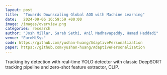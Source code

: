 ```yaml
---
layout: post
title:  "Towards Downscaling Global AOD with Machine Learning"
date:   2024-09-06 16:59:59 +00:00
image: /images/overview.png
categories: research
author: "Josh Millar, Sarab Sethi, Anil Madhavapeddy, Hamed Haddadi"
venue: "EuroMLSys"
code: https://github.com/yushan-huang/AdaptivePersonalization
paper: https://github.com/yushan-huang/AdaptivePersonalization
---
```

Tracking by detection with real-time YOLO detector with classic DeepSORT tracking pipeline and zero-shot feature extractor, CLIP.